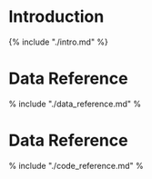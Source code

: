 # Introduction

{% include "./intro.md" %}

# Data Reference

% include "./data_reference.md" %

# Data Reference

% include "./code_reference.md" %
